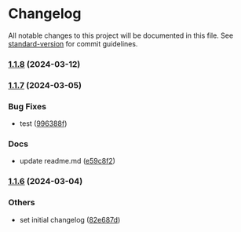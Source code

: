 # Changelog

All notable changes to this project will be documented in this file. See [standard-version](https://github.com/conventional-changelog/standard-version) for commit guidelines.

### [1.1.8](https://github.com/Hal-ang/react-link-textarea/compare/v1.1.7...v1.1.8) (2024-03-12)

### [1.1.7](https://github.com/Hal-ang/react-link-textarea/compare/v1.1.6...v1.1.7) (2024-03-05)


### Bug Fixes

* test ([996388f](https://github.com/Hal-ang/react-link-textarea/commit/996388f9412e0a7f872083d70435b3a08f354718))


### Docs

* update readme.md ([e59c8f2](https://github.com/Hal-ang/react-link-textarea/commit/e59c8f2b86f53f0ec0ee1356bb101f7d3ada5641))

### [1.1.6](https://github.com/Hal-ang/react-link-textarea/compare/v1.1.5...v1.1.6) (2024-03-04)

### Others

- set initial changelog ([82e687d](https://github.com/Hal-ang/react-link-textarea/commit/82e687d07f582ba13b00f35b9f699b2140355d45))
